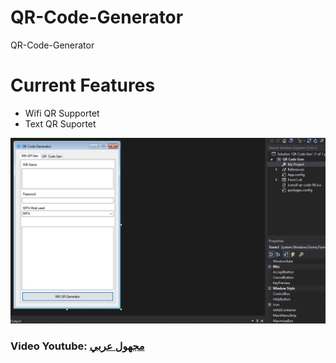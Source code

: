 # QR-Code-Generator
QR-Code-Generator


# Current Features
- Wifi QR Supportet
- Text QR Suportet


![](QRCodeGen.PNG)


### Video Youtube: [مجهول عربي](https://youtu.be/rEGTafcHLzs) <br>

